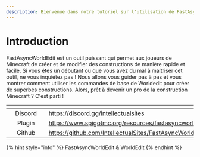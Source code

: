 ```yaml
---
description: Bienvenue dans notre tutoriel sur l'utilisation de FastAsyncWorldEdit !
---
```


# Introduction

FastAsyncWorldEdit est un outil puissant qui permet aux joueurs de Minecraft de créer et de modifier des constructions de manière rapide et facile. Si vous êtes un débutant ou que vous avez du mal à maîtriser cet outil, ne vous inquiétez pas ! Nous allons vous guider pas à pas et vous montrer comment utiliser les commandes de base de Worldedit pour créer de superbes constructions. Alors, prêt à devenir un pro de la construction Minecraft ? C'est parti !

<table data-view="cards"><thead><tr><th></th><th align="center"></th><th></th><th data-hidden data-card-target data-type="content-ref"></th></tr></thead><tbody><tr><td></td><td align="center">Discord</td><td></td><td><a href="https://discord.gg/intellectualsites">https://discord.gg/intellectualsites</a></td></tr><tr><td></td><td align="center">Plugin</td><td></td><td><a href="https://www.spigotmc.org/resources/fastasyncworldedit.13932/">https://www.spigotmc.org/resources/fastasyncworldedit.13932/</a></td></tr><tr><td></td><td align="center">Github</td><td></td><td><a href="https://github.com/IntellectualSites/FastAsyncWorldEdit">https://github.com/IntellectualSites/FastAsyncWorldEdit</a></td></tr></tbody></table>

{% hint style="info" %}
FastAsyncWorldEdit & WorldEdit&#x20;
{% endhint %}
